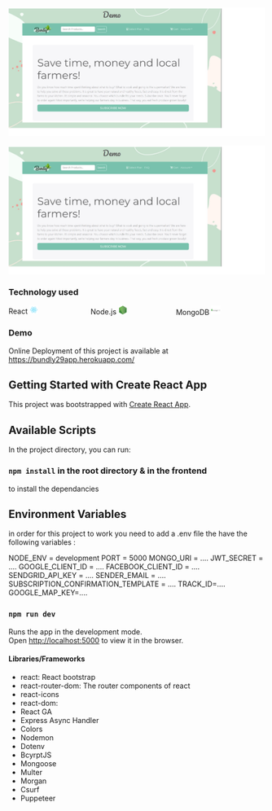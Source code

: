 <img src='./demo1.jpg' alt='bundly-project' >
<br>
<br>
<img src='./demo1.jpg' alt='bundly-project' >

### Technology used 

<div style="display: flex" justify-content="space-between" width="100%">


<div>
React
<img style="display: inline" alt="React" width="10%" src="https://raw.githubusercontent.com/github/explore/80688e429a7d4ef2fca1e82350fe8e3517d3494d/topics/react/react.png" />

</div>
<div>
Node.js
<img style="display: inline" alt="Node.js" width="10%" src="https://raw.githubusercontent.com/github/explore/80688e429a7d4ef2fca1e82350fe8e3517d3494d/topics/nodejs/nodejs.png" />
</div>

<div>
MongoDB
<img style="display: inline" alt="MongoDB" width="10%" src="https://raw.githubusercontent.com/github/explore/80688e429a7d4ef2fca1e82350fe8e3517d3494d/topics/mongodb/mongodb.png" />
</div>


</div>



### Demo

Online Deployment of this project is available at
https://bundly29app.herokuapp.com/

## Getting Started with Create React App

This project was bootstrapped with
[Create React App](https://github.com/facebook/create-react-app).

## Available Scripts

In the project directory, you can run:

### `npm install` in the root directory & in the frontend

to install the dependancies 

## Environment Variables 

in order for this project to work you need to add a .env file the have the following variables :

NODE_ENV = development
PORT = 5000
MONGO_URI = ....
JWT_SECRET = ....
GOOGLE_CLIENT_ID = ....
FACEBOOK_CLIENT_ID = ....
SENDGRID_API_KEY = ....
SENDER_EMAIL = ....
SUBSCRIPTION_CONFIRMATION_TEMPLATE = ....
TRACK_ID=....
GOOGLE_MAP_KEY=....

### `npm run dev`

Runs the app in the development mode.\
Open [http://localhost:5000](http://localhost:5000) to view it in the browser.



#### Libraries/Frameworks

- react: React bootstrap
- react-router-dom: The router components of react
- react-icons
- react-dom:
- React GA 
- Express Async Handler
- Colors
- Nodemon
- Dotenv
- BcyrptJS
- Mongoose
- Multer
- Morgan
- Csurf
- Puppeteer